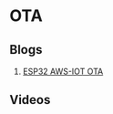 # OTA

## Blogs
1. [ESP32 AWS-IOT OTA](https://buildstorm.com/blog/esp32-aws-iot-ota-library-on-esp-idf/)

## Videos

